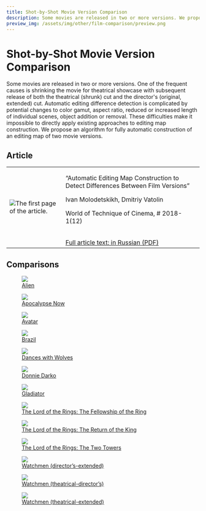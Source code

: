 ```yaml
---
title: Shot-by-Shot Movie Version Comparison
description: Some movies are released in two or more versions. We propose an algorithm for fully automatic construction of an editing map of two movie versions.
preview_img: /assets/img/other/film-comparison/preview.png
---
```


<link rel="stylesheet" type="text/css" href="/assets/css/other/film-comparison/style.css">

# Shot-by-Shot Movie Version Comparison

Some movies are released in two or more versions. One of the frequent causes is
shrinking the movie for theatrical showcase with subsequent release of both the
theatrical (shrunk) cut and the director's (original, extended) cut. Automatic
editing difference detection is complicated by potential changes to color
gamut, aspect ratio, reduced or increased length of individual scenes, object
addition or removal. These difficulties make it impossible to directly apply
existing approaches to editing map construction. We propose an algorithm for
fully automatic construction of an editing map of two movie versions.

## Article

<table id="article">
    <tbody>
        <tr>
            <td>
                <img alt="The first page of the article." src="/assets/img/other/film-comparison/article-preview.png">
            </td>
            <td>
                <p>“Automatic Editing Map Construction to Detect Differences Between Film Versions”</p>
                <p>Ivan Molodetskikh, Dmitriy Vatolin</p>
                <p>World of Technique of Cinema, # 2018-1(12)</p>
                <br>
                <a href="https://storage.videoprocessing.ml/compression/video-beta/video-diff/article.pdf">Full article text: in Russian (PDF)</a>
            </td>
        </tr>
    </tbody>
</table>

## Comparisons

<div id="film-table">
    <div>
        <a href="film-comparison-alien.html">
            <figure>
                <img src="/assets/img/other/film-comparison/alien/poster.jpg">
                <figcaption>Alien</figcaption>
            </figure>
        </a>
    </div>
    <div>
        <a href="film-comparison-apocalypse-now.html">
            <figure>
                <img src="/assets/img/other/film-comparison/apocalypse-now/poster.jpg">
                <figcaption>Apocalypse Now</figcaption>
            </figure>
        </a>
    </div>
    <div>
        <a href="film-comparison-avatar.html">
            <figure>
                <img src="/assets/img/other/film-comparison/avatar/poster.jpg">
                <figcaption>Avatar</figcaption>
            </figure>
        </a>
    </div>
    <div>
        <a href="film-comparison-brazil.html">
            <figure>
                <img src="/assets/img/other/film-comparison/brazil/poster.jpg">
                <figcaption>Brazil</figcaption>
            </figure>
        </a>
    </div>
    <div>
        <a href="film-comparison-dances-with-wolves.html">
            <figure>
                <img src="/assets/img/other/film-comparison/dances-with-wolves/poster.jpg">
                <figcaption>Dances with Wolves</figcaption>
            </figure>
        </a>
    </div>
    <div>
        <a href="film-comparison-donnie-darko.html">
            <figure>
                <img src="/assets/img/other/film-comparison/donnie-darko/poster.jpg">
                <figcaption>Donnie Darko</figcaption>
            </figure>
        </a>
    </div>
    <div>
        <a href="film-comparison-gladiator.html">
            <figure>
                <img src="/assets/img/other/film-comparison/gladiator/poster.jpg">
                <figcaption>Gladiator</figcaption>
            </figure>
        </a>
    </div>
    <div>
        <a href="film-comparison-lotr-fotr.html">
            <figure>
                <img src="/assets/img/other/film-comparison/lotr-fotr/poster.jpg">
                <figcaption>The Lord of the Rings: The Fellowship of the Ring</figcaption>
            </figure>
        </a>
    </div>
    <div>
        <a href="film-comparison-lotr-rotk.html">
            <figure>
                <img src="/assets/img/other/film-comparison/lotr-rotk/poster.jpg">
                <figcaption>The Lord of the Rings: The Return of the King</figcaption>
            </figure>
        </a>
    </div>
    <div>
        <a href="film-comparison-lotr-tt.html">
            <figure>
                <img src="/assets/img/other/film-comparison/lotr-tt/poster.jpg">
                <figcaption>The Lord of the Rings: The Two Towers</figcaption>
            </figure>
        </a>
    </div>
    <div>
        <a href="film-comparison-watchmen-d-e.html">
            <figure>
                <img src="/assets/img/other/film-comparison/watchmen/poster.jpg">
                <figcaption>Watchmen (director’s-extended)</figcaption>
            </figure>
        </a>
    </div>
    <div>
        <a href="film-comparison-watchmen-t-d.html">
            <figure>
                <img src="/assets/img/other/film-comparison/watchmen/poster.jpg">
                <figcaption>Watchmen (theatrical-director’s)</figcaption>
            </figure>
        </a>
    </div>
    <div>
        <a href="film-comparison-watchmen-t-e.html">
            <figure>
                <img src="/assets/img/other/film-comparison/watchmen/poster.jpg">
                <figcaption>Watchmen (theatrical-extended)</figcaption>
            </figure>
        </a>
    </div>
</div>
